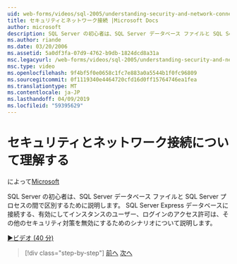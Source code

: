 ```yaml
---
uid: web-forms/videos/sql-2005/understanding-security-and-network-connectivity
title: セキュリティとネットワーク接続 |Microsoft Docs
author: microsoft
description: SQL Server の初心者は、SQL Server データベース ファイルと SQL Server プロセスの間で区別するために説明します。 SQL Server の E に接続するためのシナリオを検証するには.
ms.author: riande
ms.date: 03/20/2006
ms.assetid: 5a0df3fa-07d9-4762-b9db-1824dcd8a31a
msc.legacyurl: /web-forms/videos/sql-2005/understanding-security-and-network-connectivity
msc.type: video
ms.openlocfilehash: 9f4bf5f0e0658c1fc7e883a0a5544b1f0fc96809
ms.sourcegitcommit: 0f1119340e4464720cfd16d0ff15764746ea1fea
ms.translationtype: MT
ms.contentlocale: ja-JP
ms.lasthandoff: 04/09/2019
ms.locfileid: "59395629"
---
```

# <a name="understanding-security-and-network-connectivity"></a>セキュリティとネットワーク接続について理解する

によって[Microsoft](https://github.com/microsoft)

SQL Server の初心者は、SQL Server データベース ファイルと SQL Server プロセスの間で区別するために説明します。 SQL Server Express データベースに接続する、有効にしてインスタンスのユーザー、ログインのアクセス許可は、その他のセキュリティ対策を無効にするためのシナリオについて説明します。

[&#9654;ビデオ (40 分)](https://channel9.msdn.com/Blogs/ASP-NET-Site-Videos/understanding-security-and-network-connectivity)

> [!div class="step-by-step"]
> [前へ](more-structured-query-language.md)
> [次へ](connecting-your-web-application-to-sql-server-2005-express-edition.md)
